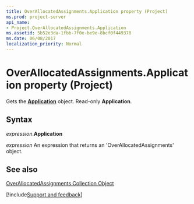 ```yaml
---
title: OverAllocatedAssignments.Application property (Project)
ms.prod: project-server
api_name:
- Project.OverAllocatedAssignments.Application
ms.assetid: 5b52e3da-1fbb-7f0e-be9e-8bcf0f449378
ms.date: 06/08/2017
localization_priority: Normal
---
```



# OverAllocatedAssignments.Application property (Project)

Gets the  **[Application](Project.Application.md)** object. Read-only **Application**.


## Syntax

_expression_.**Application**

 _expression_ An expression that returns an 'OverAllocatedAssignments' object.


## See also


[OverAllocatedAssignments Collection Object](Project.overallocatedassignments.md)

[!include[Support and feedback](~/includes/feedback-boilerplate.md)]